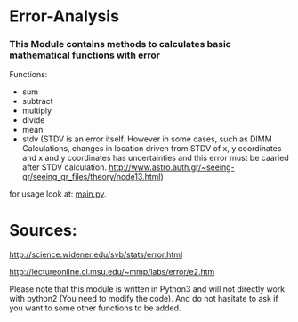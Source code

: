 # Error-Analysis
### This Module contains methods to calculates basic mathematical functions with error

Functions:
- sum
- subtract
- multiply
- divide
- mean
- stdv (STDV is an error itself. However in some cases, such as DIMM Calculations, changes in location driven from STDV of x, y coordinates and x and y coordinates has uncertainties and this error must be caaried after STDV calculation. http://www.astro.auth.gr/~seeing-gr/seeing_gr_files/theory/node13.html)

for usage look at:
[main.py](https://github.com/mshemuni/Error-Analysis/blob/master/main.py).


# Sources:
http://science.widener.edu/svb/stats/error.html

http://lectureonline.cl.msu.edu/~mmp/labs/error/e2.htm

Please note that this module is written in Python3 and will not directly work with python2 (You need to modify the code).
And do not hasitate to ask if you want to some other functions to be added.
